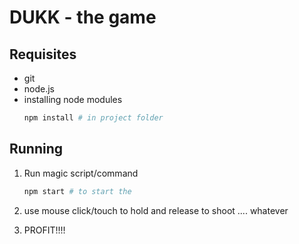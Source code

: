 # DUKK - the game

## Requisites

* git
* node.js
* installing node modules
	```bash
	npm install # in project folder
	``` 

## Running

1. Run magic script/command
	```bash
	npm start # to start the 
	```

2. use mouse click/touch to hold and release to shoot .... whatever
3. PROFIT!!!!
